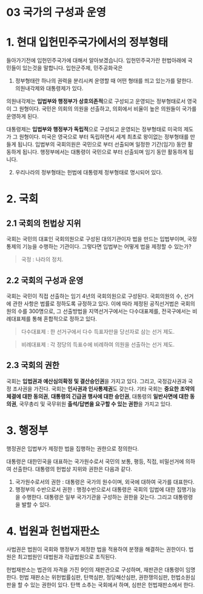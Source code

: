 03 국가의 구성과 운영
===

# 1. 현대 입헌민주국가에서의 정부형태

들아가기전에 입헌민주국가에 대해서 알아보겠습니다. 입헌민주국가란 헌법아래에 국민들이 있는것을 말합니다. 입헌군주제, 민주공화국은

1. 정부형태란 하나의 권력을 분리시켜 운영할 때 어떤 형태를 띄고 있는가를 말한다. 의원내각제와 대통령제가 있다.

의원내각제는 **입법부와 행정부가 상호의존적**으로 구성되고 운영되는 정부형태로서 영국이 그 원형이다. 국민은 의회의 의원을 선출하고, 의회에서 비율이 높은 의원들이 국가를 운영하게 된다.   

대통령제는 **입법부와 행정부가 독립적**으로 구성되고 운영되는 정부형태로 미국의 제도가 그 원형이다. 미국은 영국으로 부터 독립하면서 세계 최초로 왕이없는 정부형태를 만들게 됩니다. 입법부의 국회의원은 국민으로 부터 선출되며 일정한 기간(임기) 동안 활동하게 됩니다. 행정부에서는 대통령이 국민으로 부터 선출되며 임기 동안 활동하게 됩니다. 

2. 우리나라의 정부형태는 헌법에 대통령제 정부형태로 명시되어 있다. 

# 2. 국회

## 2.1 국회의 헌법상 지위

국회는 국민의 대표인 국회의원으로 구성된 대의기관이자 법을 만드는 입법부이며, 국정 통제의 기능을 수행하는 기관이다. 그렇다면 입법부는 어떻게 법을 제정할 수 있는가? 

> 국정 : 나라의 정치.

## 2.2 국회의 구성과 운영

국회는 국민이 직접 선출하는 임기 4년의 국회의원으로 구성된다. 국회의원의 수, 선거에 관한 사항은 법률로 정하도록 규정하고 있다. 이에 따라 제정된 공직선거법은 국회의원의 수를 300명으로, 그 선출방법을 지역선거구에서는 다수대표제를, 전국구에서는 비례대표제를 통해 혼합적으로 정하고 있다.

> 다수대표제 : 한 선거구에서 다수 득표자만을 당선자로 삼는 선거 제도.

> 비례대표제 : 각 정당의 득표수에 비례하여 의원을 선출하는 선거 제도.

## 2.3 국회의 권한

국회는 **입법권과 예산심의확정 및 결산승인권**을 가지고 있다. 그리고, 국정감사권과 국정 조사권을 가진다. 국회는 **인사권과 인사통제권**도 갖는다. 기타 국회는 **중요한 조약의 체결에 대한 동의권**, **대통령의 긴급권 행사에 대한 승인권**, 대통령의 **일반사면에 대한 동의권**, 국무총리 및 국무위원 **출석/답변을 요구할 수 있는 권한**을 가지고 있다.

# 3. 행정부

행정권은 입법부가 제정한 법을 집행하는 권한으로 정의한다. 

대통령은 대한민국을 대표하는 국가원수로서 국민의 보통, 평등, 직접, 비밀선거에 의하여 선출한다. 대통령의 헌법상 지위와 권한은 다음과 같다.

1. 국가원수로서의 권한 : 대통령은 국가의 원수이며, 외국에 대하여 국가를 대표한다.
2. 행정부의 수반으로서 권한 : 행정수반으로서 대통령은 국회의 입법에 대한 집행기능을 수행한다. 대통령은 일부 국가기관을 구성하는 권한을 갖는다. 그리고 대통령령을 발할 수 있다.

# 4. 법원과 헌법재판소

사법권은 법원이 국회와 행정부가 제정한 법을 적용하여 분쟁을 해결하는 권한이다. 법원은 최고법원인 대법원과 각급법원으로 조직된다. 

헌법재판소는 법관의 자격을 가진 9인의 재판관으로 구성하며, 재판관은 대통령이 임명한다. 헌법 재판소는 위헌법률심판, 탄핵심판, 정당해산심판, 권한쟁의심판, 헌법소원심판을 할 수 있는 권한이 있다. 탄핵 소추는 국회에서 하며, 심판은 헌법재판소에서 한다.